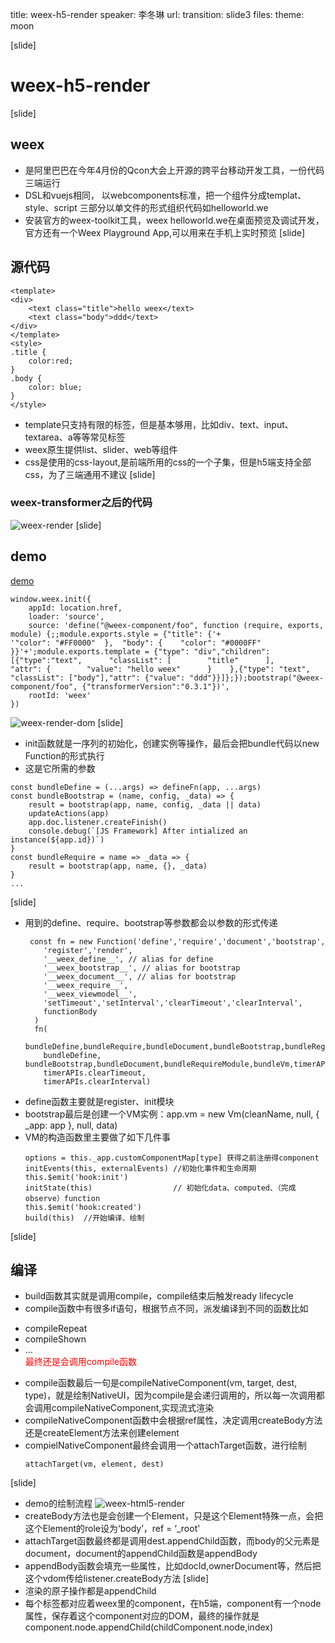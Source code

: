 title: weex-h5-render
speaker: 李冬琳
url: 
transition: slide3
files: 
theme: moon

[slide]
# weex-h5-render
[slide]
## weex
* 是阿里巴巴在今年4月份的Qcon大会上开源的跨平台移动开发工具，一份代码三端运行
* DSL和vuejs相同， 以webcomponents标准，把一个组件分成templat、style、script 三部分以单文件的形式组织代码如helloworld.we
* 安装官方的weex-toolkit工具，weex helloworld.we在桌面预览及调试开发，官方还有一个Weex Playground App,可以用来在手机上实时预览
[slide]
## 源代码
```
<template>
<div>
    <text class="title">hello weex</text>
    <text class="body">ddd</text>
</div>
</template>
<style>
.title {
    color:red;
}
.body {
    color: blue;
}
</style>
```
* template只支持有限的标签，但是基本够用，比如div、text、input、textarea、a等等常见标签
* weex原生提供list、slider、web等组件
* css是使用的css-layout,是前端所用的css的一个子集，但是h5端支持全部css，为了三端通用不建议
[slide]
### weex-transformer之后的代码
![weex-render](/img/weex-transformer.png)
[slide]
## demo
[demo](https://ldllidonglin.github.io/learn-output/demo/weex/)
```
window.weex.init({
    appId: location.href,
    loader: 'source',
    source: 'define("@weex-component/foo", function (require, exports, module) {;;module.exports.style = {"title": {'+
'"color": "#FF0000"  },  "body": {    "color": "#0000FF"  }}'+';module.exports.template = {"type": "div","children": [{"type":"text",      "classList": [        "title"      ],      "attr": {        "value": "hello weex"      }    },{"type": "text",      "classList": ["body"],"attr": {"value": "ddd"}}]};});bootstrap("@weex-component/foo", {"transformerVersion":"0.3.1"})',
    rootId: 'weex'
})
```
![weex-render-dom](/img/weex-render-dom.png)
[slide]
* init函数就是一序列的初始化，创建实例等操作，最后会把bundle代码以new Function的形式执行
* 这是它所需的参数
```
const bundleDefine = (...args) => defineFn(app, ...args)
const bundleBootstrap = (name, config, _data) => {
    result = bootstrap(app, name, config, _data || data)
    updateActions(app)
    app.doc.listener.createFinish()
    console.debug(`[JS Framework] After intialized an instance(${app.id})`)
}
const bundleRequire = name => _data => {
    result = bootstrap(app, name, {}, _data)
}
...
```
[slide]
* 用到的define、require、bootstrap等参数都会以参数的形式传递
  ```
   const fn = new Function('define','require','document','bootstrap',
      'register','render',
      '__weex_define__', // alias for define
      '__weex_bootstrap__', // alias for bootstrap
      '__weex_document__', // alias for bootstrap
      '__weex_require__',
      '__weex_viewmodel__',
      'setTimeout','setInterval','clearTimeout','clearInterval',
      functionBody
    )
    fn(
      bundleDefine,bundleRequire,bundleDocument,bundleBootstrap,bundleRegister,bundleRender,
      bundleDefine, bundleBootstrap,bundleDocument,bundleRequireModule,bundleVm,timerAPIs.setTimeout,timerAPIs.setInterval,
      timerAPIs.clearTimeout,
      timerAPIs.clearInterval)
  ```
* define函数主要就是register、init模块
* bootstrap最后是创建一个VM实例：app.vm = new Vm(cleanName, null, { _app: app }, null, data)
* VM的构造函数里主要做了如下几件事
  ```
  options = this._app.customComponentMap[type] 获得之前注册得component
  initEvents(this, externalEvents) //初始化事件和生命周期
  this.$emit('hook:init')
  initState(this)                  // 初始化data、computed、（完成observe）function
  this.$emit('hook:created')
  build(this)  //开始编译、绘制
  ```
[slide]
## 编译
* build函数其实就是调用compile，compile结束后触发ready lifecycle
* compile函数中有很多if语句，根据节点不同，派发编译到不同的函数比如
 + compileRepeat
 + compileShown
 + ...   
 <span style="color:red">最终还是会调用compile函数</span>
* compile函数最后一句是compileNativeComponent(vm, target, dest, type)，就是绘制NativeUI，因为compile是会递归调用的，所以每一次调用都会调用compileNativeComponent,实现流式渲染
* compileNativeComponent函数中会根据ref属性，决定调用createBody方法还是createElement方法来创建element
* compielNativeComponent最终会调用一个attachTarget函数，进行绘制
    ```
    attachTarget(vm, element, dest)
    ```
[slide]
* demo的绘制流程
![weex-html5-render](/img/weex-html5-render.png)
* createBody方法也是会创建一个Element，只是这个Element特殊一点，会把这个Element的role设为‘body’，ref = ‘_root'
* attachTarget函数最终都是调用dest.appendChild函数，而body的父元素是document，document的appendChild函数是appendBody
* appendBody函数会填充一些属性，比如docId,ownerDocument等，然后把这个vdom传给listener.createBody方法
[slide]
* 渲染的原子操作都是appendChild
* 每个标签都对应着weex里的component，在h5端，component有一个node属性，保存着这个component对应的DOM，最终的操作就是
component.node.appendChild(childComponent.node,index)

